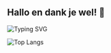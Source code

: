 ## Hallo en dank je wel! 👋
![Typing SVG](https://readme-typing-svg.demolab.com/?lines=Welcome+to+my+page+!)

![Top Langs](https://github-readme-stats.vercel.app/api/top-langs/?username=baocai27)

<!--
**baocai27/baocai27** is a ✨ _special_ ✨ repository because its `README.md` (this file) appears on your GitHub profile.

Here are some ideas to get you started:

- 🔭 I’m currently working on ...
- 🌱 I’m currently learning ...
- 👯 I’m looking to collaborate on ...
- 🤔 I’m looking for help with ...
- 💬 Ask me about ...
- 📫 How to reach me: ...
- 😄 Pronouns: ...
- ⚡ Fun fact: ...
-->
